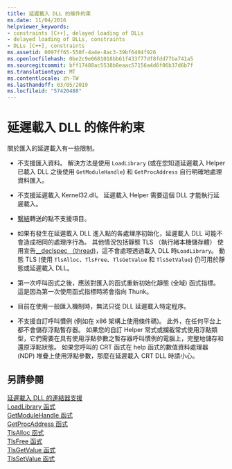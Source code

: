 ```yaml
---
title: 延遲載入 DLL 的條件約束
ms.date: 11/04/2016
helpviewer_keywords:
- constraints [C++], delayed loading of DLLs
- delayed loading of DLLs, constraints
- DLLs [C++], constraints
ms.assetid: 0097ff65-550f-4a4e-8ac3-39bf6404f926
ms.openlocfilehash: 0be2c9e0681018bb61f433f77df8fdd77ba741a5
ms.sourcegitcommit: bff17488ac5538b8eaac57156a4d6f06b37d6b7f
ms.translationtype: MT
ms.contentlocale: zh-TW
ms.lasthandoff: 03/05/2019
ms.locfileid: "57420488"
---
```

# <a name="constraints-of-delay-loading-dlls"></a>延遲載入 DLL 的條件約束

關於匯入的延遲載入有一些限制。

- 不支援匯入資料。 解決方法是使用 `LoadLibrary` (或在您知道延遲載入 Helper 已載入 DLL 之後使用 `GetModuleHandle`) 和 `GetProcAddress` 自行明確地處理資料匯入。

- 不支援延遲載入 Kernel32.dll。 延遲載入 Helper 需要這個 DLL 才能執行延遲載入。

- [繫結](../../build/reference/binding-imports.md)轉送的點不支援項目。

- 如果有發生在延遲載入 DLL 進入點的各處理序初始化，延遲載入 DLL 可能不會造成相同的處理序行為。 其他情況包括靜態 TLS （執行緒本機儲存體） 使用宣告[__declspec （thread)](../../cpp/thread.md)，這不會處理透過載入 DLL 時`LoadLibrary`。 動態 TLS (使用 `TlsAlloc`、`TlsFree`、`TlsGetValue` 和 `TlsSetValue`) 仍可用於靜態或延遲載入 DLL。

- 第一次呼叫函式之後，應該對匯入的函式重新初始化靜態 (全域) 函式指標。 這是因為第一次使用函式指標時將會指向 Thunk。

- 目前在使用一般匯入機制時，無法只從 DLL 延遲載入特定程序。

- 不支援自訂呼叫慣例 (例如在 x86 架構上使用條件碼)。 此外，在任何平台上都不會儲存浮點暫存器。 如果您的自訂 Helper 常式或攔截常式使用浮點類型，它們需要在具有使用浮點參數之暫存器呼叫慣例的電腦上，完整地儲存和還原浮點狀態。 如果您呼叫的 CRT 函式在 help 函式的數值資料處理器 (NDP) 堆疊上使用浮點參數，那麼在延遲載入 CRT DLL 時請小心。

## <a name="see-also"></a>另請參閱

[延遲載入 DLL 的連結器支援](../../build/reference/linker-support-for-delay-loaded-dlls.md)<br/>
[LoadLibrary 函式](/windows/desktop/api/libloaderapi/nf-libloaderapi-loadlibrarya)<br/>
[GetModuleHandle 函式](/windows/desktop/api/libloaderapi/nf-libloaderapi-getmodulehandlea)<br/>
[GetProcAddress 函式](/windows/desktop/api/libloaderapi/nf-libloaderapi-getprocaddress)<br/>
[TlsAlloc 函式](/windows/desktop/api/processthreadsapi/nf-processthreadsapi-tlsalloc)<br/>
[TlsFree 函式](/windows/desktop/api/processthreadsapi/nf-processthreadsapi-tlsfree)<br/>
[TlsGetValue 函式](/windows/desktop/api/processthreadsapi/nf-processthreadsapi-tlsgetvalue)<br/>
[TlsSetValue 函式](/windows/desktop/api/processthreadsapi/nf-processthreadsapi-tlssetvalue)
